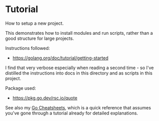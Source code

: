 # Tutorial

How to setup a new project.

This demonstrates how to install modules and run scripts, rather than a good structure for large projects.

Instructions followed:

- https://golang.org/doc/tutorial/getting-started

I find that very verbose especially when reading a second time - so I've distilled the instructions into docs in this directory and as scripts in this project.

Package used:

- https://pkg.go.dev/rsc.io/quote

See also my [Go Cheatsheets](https://michaelcurrin.github.io/dev-cheatsheets/cheatsheets/go/), which is a quick reference that assumes you've gone through a tutorial already for detailed explanations.
